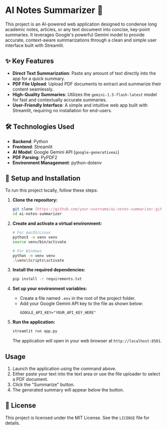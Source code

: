 # AI Notes Summarizer 📝

This project is an AI-powered web application designed to condense long academic notes, articles, or any text document into concise, key-point summaries. It leverages Google's powerful Gemini model to provide accurate, context-aware summarizations through a clean and simple user interface built with Streamlit.



## ✨ Key Features

-   **Direct Text Summarization**: Paste any amount of text directly into the app for a quick summary.
-   **PDF File Upload**: Upload PDF documents to extract and summarize their content seamlessly.
-   **High-Quality Summaries**: Utilizes the `gemini-1.5-flash-latest` model for fast and contextually accurate summaries.
-   **User-Friendly Interface**: A simple and intuitive web app built with Streamlit, requiring no installation for end-users.

## 🛠️ Technologies Used

-   **Backend**: Python
-   **Frontend**: Streamlit
-   **AI Model**: Google Gemini API (`google-generativeai`)
-   **PDF Parsing**: PyPDF2
-   **Environment Management**: python-dotenv

## 🚀 Setup and Installation

To run this project locally, follow these steps:

1.  **Clone the repository:**
    ```bash
    git clone [https://github.com/your-username/ai-notes-summarizer.git](https://github.com/your-username/ai-notes-summarizer.git)
    cd ai-notes-summarizer
    ```

2.  **Create and activate a virtual environment:**
    ```bash
    # For macOS/Linux
    python3 -m venv venv
    source venv/bin/activate

    # For Windows
    python -m venv venv
    .\venv\Scripts\activate
    ```

3.  **Install the required dependencies:**
    ```bash
    pip install -r requirements.txt
    ```

4.  **Set up your environment variables:**
    -   Create a file named `.env` in the root of the project folder.
    -   Add your Google Gemini API key to the file as shown below:
        ```
        GOOGLE_API_KEY="YOUR_API_KEY_HERE"
        ```

5.  **Run the application:**
    ```bash
    streamlit run app.py
    ```
    The application will open in your web browser at `http://localhost:8501`.

## Usage

1.  Launch the application using the command above.
2.  Either paste your text into the text area or use the file uploader to select a PDF document.
3.  Click the "Summarize" button.
4.  The generated summary will appear below the button.

## 📄 License

This project is licensed under the MIT License. See the `LICENSE` file for details.
